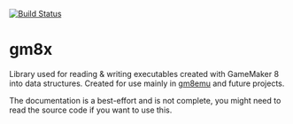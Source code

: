 [![Build Status](https://travis-ci.com/notviri/gm8x.svg?branch=master)](https://travis-ci.com/notviri/gm8x)

# gm8x

Library used for reading & writing executables created with GameMaker 8 into data structures.
Created for use mainly in [gm8emu](../../) and future projects.

The documentation is a best-effort and is not complete, you might need to read the source code if you want to use this.
